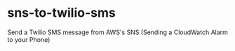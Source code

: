 # sns-to-twilio-sms
Send a Twilio SMS message from AWS's SNS (Sending a CloudWatch Alarm to your Phone)
